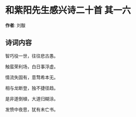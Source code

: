 # 和紫阳先生感兴诗二十首  其一六

**作者**: 刘黻

## 诗词内容

智巧役一世，往往悲古愚。

触蛮荣利场，白日事浮虚。

情流失固有，意骛希本无。

相与龙断登，独不捷径趋。

是非遂倒植，大道归糊涂。

发愤中夜思，犹有未亡书。

